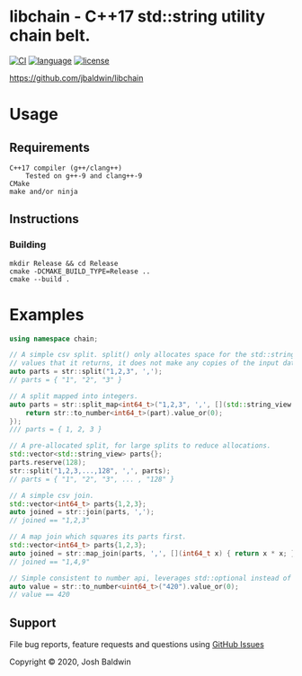 libchain - C++17 std::string utility chain belt.
================================================

[![CI](https://github.com/jbaldwin/libchain/workflows/build-release-test/badge.svg)](https://github.com/jbaldwin/libchain/workflows/build-release-test/badge.svg)
[![language][badge.language]][language]
[![license][badge.license]][license]

[badge.language]: https://img.shields.io/badge/language-C%2B%2B17-yellow.svg
[badge.license]: https://img.shields.io/badge/license-MIT-blue

[language]: https://en.wikipedia.org/wiki/C%2B%2B17
[license]: https://en.wikipedia.org/wiki/MIT_License

https://github.com/jbaldwin/libchain

# Usage #

## Requirements
    C++17 compiler (g++/clang++)
        Tested on g++-9 and clang++-9
    CMake
    make and/or ninja

## Instructions

### Building
    mkdir Release && cd Release
    cmake -DCMAKE_BUILD_TYPE=Release ..
    cmake --build .

# Examples

```C++
using namespace chain;

// A simple csv split. split() only allocates space for the std::string_view
// values that it returns, it does not make any copies of the input data.
auto parts = str::split("1,2,3", ',');
// parts = { "1", "2", "3" }

// A split mapped into integers.
auto parts = str::split_map<int64_t>("1,2,3", ',', [](std::string_view part) {
    return str::to_number<int64_t>(part).value_or(0);
});
/// parts = { 1, 2, 3 }

// A pre-allocated split, for large splits to reduce allocations.
std::vector<std::string_view> parts{};
parts.reserve(128);
str::split("1,2,3,...,128", ',', parts);
// parts = { "1", "2", "3", ... , "128" }

// A simple csv join.
std::vector<int64_t> parts{1,2,3};
auto joined = str::join(parts, ',');
// joined == "1,2,3"

// A map join which squares its parts first.
std::vector<int64_t> parts{1,2,3};
auto joined = str::map_join(parts, ',', [](int64_t x) { return x * x; });
// joined == "1,4,9"

// Simple consistent to number api, leverages std::optional instead of exceptions.
auto value = str::to_number<uint64_t>("420").value_or(0);
// value == 420
````

## Support

File bug reports, feature requests and questions using [GitHub Issues](https://github.com/jbaldwin/libchain/issues)

Copyright © 2020, Josh Baldwin